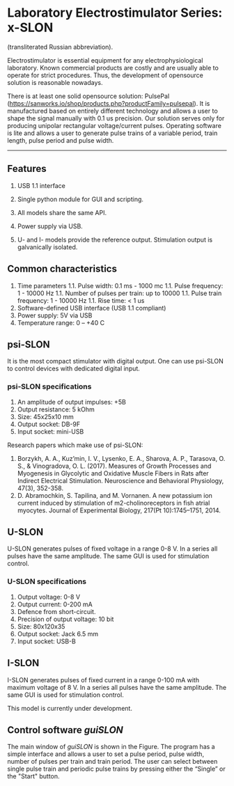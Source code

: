 # Laboratory Electrostimulator Series: x-SLON
(transliterated Russian abbreviation).

Electrostimulator is essential equipment for any electrophysiological laboratory. Known commercial products are costly and are usually able to operate for strict procedures. Thus, the development of opensource solution is reasonable nowadays.

There is at least one solid opensource solution: PulsePal (https://sanworks.io/shop/products.php?productFamily=pulsepal). It is manufactured based on entirely different technology and allows a user to shape the signal manually with 0.1 us precision. Our solution serves only for producing unipolar rectangular voltage/current pulses. Operating software is lite and allows a user to generate pulse trains of a variable period, train length, pulse period and pulse width.

---

## Features

1. USB 1.1 interface

1. Single python module for GUI and scripting.

1. All models share the same API.

1. Power supply via USB.

1. U- and I- models provide the reference output. Stimulation output is galvanically isolated.

## Common characteristics

1. Time parameters
1.1. Pulse width: 0.1 ms - 1000 mc
1.1. Pulse frequency: 1 - 10000 Hz
1.1. Number of pulses per train: up to  10000
1.1. Pulse train frequency: 1 - 10000 Hz
1.1. Rise time: < 1 us
1. Software-defined USB interface (USB 1.1 compliant)
1. Power supply: 5V via  USB
1. Temperature range: 0 – +40 С


## psi-SLON

It is the most compact stimulator with digital output. One can use psi-SLON to control devices with dedicated digital input.

### psi-SLON specifications

1. An amplitude of output impulses: +5В
1. Output resistance: 5 kOhm
1. Size: 45x25x10 mm
1. Output socket: DB-9F
1. Input socket: mini-USB

Research papers which make use of psi-SLON:

1. Borzykh, A. A., Kuz’min, I. V., Lysenko, E. A., Sharova, A. P., Tarasova, O. S., & Vinogradova, O. L. (2017). Measures of Growth Processes and Myogenesis in Glycolytic and Oxidative Muscle Fibers in Rats after Indirect Electrical Stimulation. Neuroscience and Behavioral Physiology, 47(3), 352-358.
1. D. Abramochkin, S. Tapilina, and M. Vornanen. A new potassium ion current induced by stimulation of m2-cholinoreceptors in fish atrial myocytes. Journal of Experimental Biology, 217(Pt 10):1745–1751, 2014.

## U-SLON

U-SLON generates pulses of fixed voltage in a range 0-8 V. In a series all pulses have the same amplitude. The same GUI is used for stimulation control. 

### U-SLON specifications

1. Output voltage: 0-8 V
1. Output current: 0-200 mA
1. Defence from short-circuit.
1. Precision of output voltage: 10 bit
1. Size: 80x120x35
1. Output socket: Jack 6.5 mm
1. Input socket: USB-B

## I-SLON

I-SLON generates pulses of fixed current in a range 0-100 mA with maximum voltage of 8 V. In a series all pulses have the same amplitude. The same GUI is used for stimulation control. 

This model is currently under development.

## Control software _guiSLON_

The main window of _guiSLON_ is shown in the Figure. The program has a simple interface and allows a user to set a pulse period, pulse width, number of pulses per train and train period.
The user can select between single pulse train and periodic pulse trains by pressing either the “Single” or the "Start" button.
